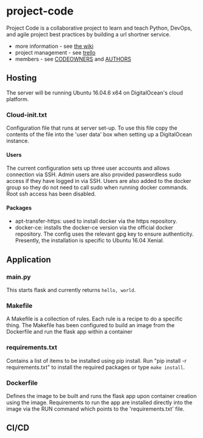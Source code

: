 # project-code

Project Code is a collaborative project to learn and teach Python, DevOps, and agile project best practices by building a url shortner service.

* more information - see [the wiki](https://github.com/rdkr/project-code/wiki)
* project management - see [trello](https://trello.com/b/FC8mke6j/project-code)
* members - see [CODEOWNERS](CODEOWNERS) and [AUTHORS](AUTHORS)

## Hosting
The server will be running Ubuntu 16.04.6 x64 on DigitalOcean's cloud platform. 

### Cloud-init.txt 
Configuration file that runs at server set-up. 
To use this file copy the contents of the file into the 'user data' box when setting up a DigitalOcean instance. 

#### Users
The current configuration sets up three user accounts and allows connection via SSH. Admin users are also provided paswordless sudo access if they have logged in via SSH. Users are also added to the docker group so they do not need to call sudo when running docker commands. 
Root ssh access has been disabled.

#### Packages
- apt-transfer-https: used to install docker via the https repository.
- docker-ce: installs the docker-ce version via the official docker repository. The config uses the relevant gpg key to ensure authenticity. Presently, the installation is specific to Ubuntu 16.04 Xenial. 

## Application

### main.py
This starts flask and currently returns `hello, world`.

### Makefile
A Makefile is a collection of rules. Each rule is a recipe to do a specific thing. The Makefile has been configured to build an image from the Dockerfile
and run the flask app within a container

### requirements.txt
Contains a list of items to be installed using pip install. Run "pip install -r requirements.txt" to install the required packages or type `make install`.

### Dockerfile
Defines the image to be built and runs the flask app upon container creation using the image. Requirements to run the app are installed directly into the image via the RUN command which points to the 'requirements.txt' file. 

## CI/CD
